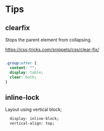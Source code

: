# Tips

## clearfix

Stops the parent element from collapsing.

https://css-tricks.com/snippets/css/clear-fix/

```css

.group:after {
  content: "";
  display: table;
  clear: both;
}

```

## inline-lock

Layout using vertical block;

```css
  display: inline-block;
  vertical-align: top;
```
